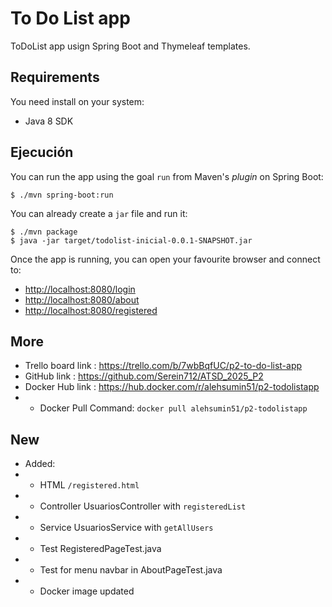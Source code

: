 # To Do List app

ToDoList app usign Spring Boot and Thymeleaf templates.

## Requirements

You need install on your system:

- Java 8 SDK

## Ejecución

You can run the app using the goal `run` from Maven's _plugin_ 
on Spring Boot:

```
$ ./mvn spring-boot:run 
```   

You can already create a `jar` file and run it:

```
$ ./mvn package
$ java -jar target/todolist-inicial-0.0.1-SNAPSHOT.jar 
```

Once the app is running, you can open your favourite browser and connect to:

- [http://localhost:8080/login](http://localhost:8080/login)
- [http://localhost:8080/about](http://localhost:8080/about)
- [http://localhost:8080/registered](http://localhost:8080/registered)



## More

- Trello board link : 	https://trello.com/b/7wbBqfUC/p2-to-do-list-app 
- GitHub link :			https://github.com/Serein712/ATSD_2025_P2
- Docker Hub link : 	https://hub.docker.com/r/alehsumin51/p2-todolistapp
- - Docker Pull Command:	`docker pull alehsumin51/p2-todolistapp`

## New
- Added:
- - HTML `/registered.html`
- - Controller UsuariosController with `registeredList`
- - Service UsuariosService with `getAllUsers`
- - Test RegisteredPageTest.java 
- - Test for menu navbar in AboutPageTest.java
- - Docker image updated